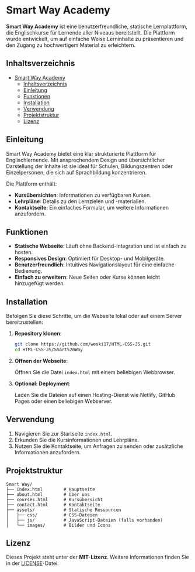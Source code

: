 # Smart Way Academy

**Smart Way Academy** ist eine benutzerfreundliche, statische Lernplattform, die Englischkurse für Lernende aller Niveaus bereitstellt. Die Plattform wurde entwickelt, um auf einfache Weise Lerninhalte zu präsentieren und den Zugang zu hochwertigem Material zu erleichtern.

## Inhaltsverzeichnis

- [Smart Way Academy](#smart-way-academy)
  - [Inhaltsverzeichnis](#inhaltsverzeichnis)
  - [Einleitung](#einleitung)
  - [Funktionen](#funktionen)
  - [Installation](#installation)
  - [Verwendung](#verwendung)
  - [Projektstruktur](#projektstruktur)
  - [Lizenz](#lizenz)

## Einleitung

Smart Way Academy bietet eine klar strukturierte Plattform für Englischlernende. Mit ansprechendem Design und übersichtlicher Darstellung der Inhalte ist sie ideal für Schulen, Bildungszentren oder Einzelpersonen, die sich auf Sprachbildung konzentrieren.

Die Plattform enthält:
- **Kursübersichten**: Informationen zu verfügbaren Kursen.
- **Lehrpläne**: Details zu den Lernzielen und -materialien.
- **Kontaktseite**: Ein einfaches Formular, um weitere Informationen anzufordern.

## Funktionen

- **Statische Webseite**: Läuft ohne Backend-Integration und ist einfach zu hosten.
- **Responsives Design**: Optimiert für Desktop- und Mobilgeräte.
- **Benutzerfreundlich**: Intuitives Navigationslayout für eine einfache Bedienung.
- **Einfach zu erweitern**: Neue Seiten oder Kurse können leicht hinzugefügt werden.

## Installation

Befolgen Sie diese Schritte, um die Webseite lokal oder auf einem Server bereitzustellen:

1. **Repository klonen**:

   ```bash
   git clone https://github.com/weski17/HTML-CSS-JS.git
   cd HTML-CSS-JS/Smart%20Way
   ```

2. **Öffnen der Webseite**:

   Öffnen Sie die Datei `index.html` mit einem beliebigen Webbrowser.

3. **Optional: Deployment**:

   Laden Sie die Dateien auf einen Hosting-Dienst wie Netlify, GitHub Pages oder einen beliebigen Webserver.

## Verwendung

1. Navigieren Sie zur Startseite `index.html`.
2. Erkunden Sie die Kursinformationen und Lehrpläne.
3. Nutzen Sie die Kontaktseite, um Anfragen zu senden oder zusätzliche Informationen anzufordern.

## Projektstruktur

```plaintext
Smart Way/
├── index.html        # Hauptseite
├── about.html        # Über uns
├── courses.html      # Kursübersicht
├── contact.html      # Kontaktseite
├── assets/           # Statische Ressourcen
│   ├── css/          # CSS-Dateien
│   ├── js/           # JavaScript-Dateien (falls vorhanden)
│   └── images/       # Bilder und Icons
```


## Lizenz

Dieses Projekt steht unter der **MIT-Lizenz**. Weitere Informationen finden Sie in der [LICENSE](LICENSE)-Datei.
